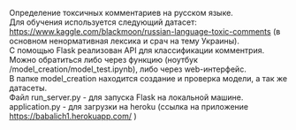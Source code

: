 Определение токсичных комментариев на русском языке. <br>
Для обучения используется следующий датасет: https://www.kaggle.com/blackmoon/russian-language-toxic-comments (в основном ненормативная лексика и срач на тему Украины). <br>
С помощью Flask реализован API для классификации комментрия. Можно обратиться либо через функцию (ноутбук /model_creation/model_test.ipynb), либо через web-интерфейс. <br>
В папке model_creation находится создание и проверка модели, а так же датасеты. <br>
Файл run_server.py - для запуска Flask на локальной машине. <br>
application.py - для загрузки на heroku (ссылка на приложение https://babalich1.herokuapp.com/ )




